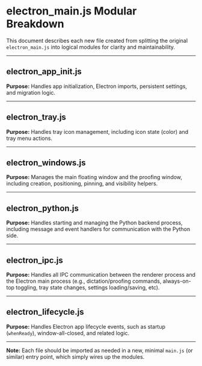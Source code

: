 # electron_main.js Modular Breakdown

This document describes each new file created from splitting the original `electron_main.js` into logical modules for clarity and maintainability.

---

## electron_app_init.js
**Purpose:** Handles app initialization, Electron imports, persistent settings, and migration logic.

---

## electron_tray.js
**Purpose:** Handles tray icon management, including icon state (color) and tray menu actions.

---

## electron_windows.js
**Purpose:** Manages the main floating window and the proofing window, including creation, positioning, pinning, and visibility helpers.

---

## electron_python.js
**Purpose:** Handles starting and managing the Python backend process, including message and event handlers for communication with the Python side.

---

## electron_ipc.js
**Purpose:** Handles all IPC communication between the renderer process and the Electron main process (e.g., dictation/proofing commands, always-on-top toggling, tray state changes, settings loading/saving, etc).

---

## electron_lifecycle.js
**Purpose:** Handles Electron app lifecycle events, such as startup (`whenReady`), window-all-closed, and related logic.

---

**Note:** Each file should be imported as needed in a new, minimal `main.js` (or similar) entry point, which simply wires up the modules.

